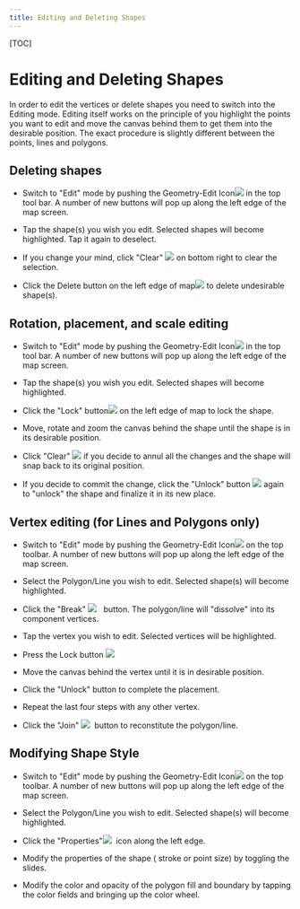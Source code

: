 ```yaml
---
title: Editing and Deleting Shapes
---
```


[TOC]

# Editing and Deleting Shapes


In order to edit the vertices or delete shapes you need to switch into
the Editing mode. Editing itself works on the principle of you highlight
the points you want to edit and move the canvas behind them to get them
into the desirable position. The exact procedure is slightly different
between the points, lines and polygons.

Deleting shapes
----------------------------------------------------------

-   Switch to "Edit" mode by pushing the Geometry-Edit
    Icon![](https://lh5.googleusercontent.com/rk9o-zIJyaQzdEigBPhp2Z4DmzreGCQFed26q0t813yCSqnZj-ZLTf0-xt3o0l0DG9tdqw7_a--YWw5MFB7DkLSx1ZqlTw-4RcqdEi-r1pwi0UEZUbNXrAYNow)    in
    the top tool bar. A number of new buttons will pop up along the left
    edge of the map screen.

-   Tap the shape(s) you wish you edit. Selected shapes will become
    highlighted. Tap it again to deselect.

-   If you change your mind, click
    "Clear" ![](https://lh4.googleusercontent.com/8nmgsNsheb708vVlBUqMbOn84R4_vkfuowsKlYTNPTQqJqj_PeRUkx0CO12jVAQj3AJKjkW8RvILK1tMYWFxrEMgNs-QrbVXbeMKykEwooIWycTJCVOs5HY7bg)    on
    bottom right to clear the selection.

-   Click the Delete button on the left edge of
    map![](https://lh6.googleusercontent.com/aRr6Rb4D_n7LngPRXsjm2XoVRN7g2Ux9jaYb6SLPPqkB1AnH8ldC_4PxIbPvZbd8XqaS-cmVPG0uOnfPA8TDBuVCiLWji0WbJzPhnMJ20pXObOAoDhbM8JRY)    to
    delete undesirable shape(s).



Rotation, placement, and scale editing
----------------------------------------------------------

-   Switch to "Edit" mode by pushing the Geometry-Edit
    Icon![](https://lh6.googleusercontent.com/VMZNgd7JKWxsXw4kJTUMNd4YB5gZoDS3LIa4ZMQwkpqpEyMzzW2IyEov6puE-URYMjSGMh3JVE-JB-UErt_PHQQFw94jApOrSb23mu6LAi3YLQXg4ph15oB_)    in
    the top tool bar. A number of new buttons will pop up along the left
    edge of the map screen.

-   Tap the shape(s) you wish you edit. Selected shapes will become
    highlighted.


-   Click the "Lock"
    button![](https://lh6.googleusercontent.com/jRpLE3sLFmjvdFmyiCwUek1vFB5jU8Pfvy_9R0nAvZS4bDJQHCbVgPKTozdHaDfeNCa6HQ694VHoj87d3Sq8lPz0dAMWBEY_qUPweyqWAyLbB7GeQCFH9k4P5A)    on
    the left edge of map to lock the shape.

-   Move, rotate and zoom the canvas behind the shape until the shape is
    in its desirable position.

-   Click
    "Clear" ![](https://lh3.googleusercontent.com/1mQOSr4na3UwrrRmRZokcgTddOwNcbjVlhnAYUN3Ak-NTNB3YbcerZOg9eU2_kbhZvTPlpAgKGWv79mpBqkq10JtomjF4JtvPW7lZwJvnqwvO5YQrplDbw8Qmg)    if
    you decide to annul all the changes and the shape will snap back to
    its original position.

-   If you decide to commit the change, click the "Unlock" button ![](https://lh6.googleusercontent.com/NqXAYGF4IWqKK9vecUY7F45Me7LM0toNWvXkZFLifw3PegJhzE15hN9Y5EMVIJzcvXLmJoGXE7tdvRAtuXizKupmA3kFwQIMXtZAG_8VvGYxfp7Ldl_ufrs4Ng)    again
    to "unlock" the shape and finalize it in its new place.



Vertex editing (for Lines and Polygons only)
----------------------------------------------------------

-   Switch to "Edit" mode by pushing the Geometry-Edit Icon![](https://lh5.googleusercontent.com/rk9o-zIJyaQzdEigBPhp2Z4DmzreGCQFed26q0t813yCSqnZj-ZLTf0-xt3o0l0DG9tdqw7_a--YWw5MFB7DkLSx1ZqlTw-4RcqdEi-r1pwi0UEZUbNXrAYNow)    on
    the top toolbar. A number of new buttons will pop up along the left
    edge of the map screen.

-   Select the Polygon/Line you wish to edit. Selected shape(s) will
    become highlighted.

-   Click the "Break" ![](https://lh3.googleusercontent.com/b4ZwbAebr_p2T_iCcw-4G2h4KVwmwKtwk6a3DuKFI9JZcK54Nx_x6UuoBHwCGQ6AN343ySXxZBr__fGOeL58nDscOiUKTkhGulNsJk9aEyTyYHi9oAwUdxl2)      button.
    The polygon/line will "dissolve" into its component vertices.

-   Tap the vertex you wish to edit. Selected vertices will be
    highlighted.

-   Press the Lock button ![](https://lh6.googleusercontent.com/Q-Z8GAawyvXx4HkPJeIOy63N1gy8eqcUNCLHB3pbqSQAYib0TRbEkjYonBD1bn-gaZR3VkDE153yOPvP1bMWY6C6L10VE-VKp-7h0xZuFPMtiPgdrvTAVwIW-Q)     

-   Move the canvas behind the vertex until it is in desirable position.

-   Click the "Unlock" button to complete the placement.

-   Repeat the last four steps with any other vertex.

-   Click the "Join" ![](https://lh3.googleusercontent.com/ZWQyvdhAMJoNfWDbV28KQkyCegK-Fe6Miw83LuqhuUkm-TPM-woSl-AgpSxSt9h1ClFEBFVEhfNt809zygHo9ObDxWh98LwwH58a-75Ud1vQAzEVAjLhlY8O3g)     button to reconstitute the polygon/line.



Modifying Shape Style
----------------------------------------------------------

-   Switch to "Edit" mode by pushing the Geometry-Edit
    Icon![](https://lh3.googleusercontent.com/fXWBtGrnjgT2kK8krw6OSdPhg3dAt5y7kLq25sXpFfyP4WNU3G-R1xR2ofcy85vyClAf1vWBsII8hI6QvR2kJbSM_brsE8HeR5ZooMpTD9u5-2DsP7J9EQqhqA)    on
    the top toolbar. A number of new buttons will pop up along the left edge of the map screen.

-   Select the Polygon/Line you wish to edit. Selected shape(s) will
    become highlighted.

-   Click the "Properties"![](https://lh5.googleusercontent.com/LUEmDEGpzFFqYf93KS0czlxIH3nYOIoRYU9mj8yxr_FTKrovGhij4_K7LBIPhFSG8fRIxDYpiHXEhPlB6BWsSMX0jFGqhzkCPA1T1WoK4j99NRRqIrlVG9VnYw)     icon along the left edge.

-   Modify the properties of the shape ( stroke or point size) by
    toggling the slides.

-   Modify the color and opacity of the polygon fill and boundary by
    tapping the color fields and bringing up the color wheel.
